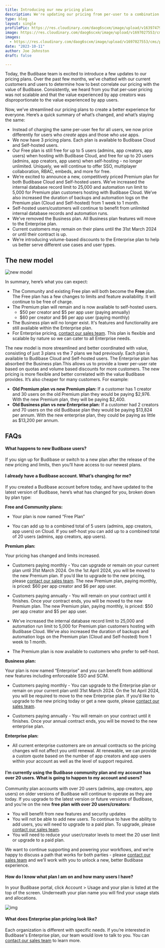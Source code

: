 ```yaml
---
title: Introducing our new pricing plans
description: We're updating our pricing from per-user to a combination of per-user and per-creator.
type: blog
layout: single
profilePic: https://res.cloudinary.com/daog6scxm/image/upload/v1639747995/cms/joe_illustration_gray_bg_e97wdl.jpg
image: https://res.cloudinary.com/daog6scxm/image/upload/v1697027553/cms/pricing/pricing-v3_ht378y.png
images:
  - https://res.cloudinary.com/daog6scxm/image/upload/v1697027553/cms/pricing/pricing-v3_ht378y.png
date: "2023-10-11"
author: Joe Johnston
draft: false

---
```


Today, the Budibase team is excited to introduce a few updates to our pricing plans. Over the past few months, we’ve chatted with our current customers and users to determine how to best correlate our pricing with the value of Budibase. Consistently, we heard from you that per-user pricing was not scalable and that the value experienced by app creators was disproportionate to the value experienced by app users. 

Now, we’ve streamlined our pricing plans to create a better experience for everyone. Here’s a quick summary of what’s changed, and what’s staying the same:

- Instead of charging the same per-user fee for all users, we now price differently for users who *create* apps and those who *use* apps. 
- We now have 3 pricing plans. Each plan is available to Budibase Cloud and Self-hosted users. 
- Our Free plan is still free for up to 5 users (admins, app creators, app users) when hosting with Budibase Cloud, and free for up to 20 users (admins, app creators, app users) when self-hosting - no longer unlimited. Uniquely, we will continue to offer SSO, multiplayer collaboration, RBAC, embeds, and more for free.
- We’re excited to announce a new, competitively priced Premium plan for both Budibase Cloud and Self-hosted users. We’ve increased the internal database record limit to 25,000 and automation run limit to 5,000 for Premium plan customers hosting with Budibase Cloud. We’ve also increased the duration of backups and automation logs on the Premium plan (Cloud and Self-hosted) from 1 week to 1 month.
- Self-hosted users/customers will continue to benefit from unlimited internal database records and automation runs.
- We’ve removed the Business plan. All Business plan features will move to the Enterprise plan. 
- Current customers may remain on their plans until the 31st March 2024 or until their contract is up.
- We’re introducing volume-based discounts to the Enterprise plan to help us better serve different use cases and user types.



## The new model

![new model](https://res.cloudinary.com/daog6scxm/image/upload/v1697032289/cms/pricing/CleanShot_2023-10-11_at_14.50.48_2x_o9qx4v.png)

In summary, here’s what you can expect:

- The Community and existing Free plan will both become the **Free** plan. The Free plan has a few changes to limits and feature availability. It will continue to be free of charge.
- The Premium plan will remain and is now available to self-hosted users. 
  - $50 per creator and $5 per app user (paying annually)
  - $60 per creator and $6 per app user (paying monthly)
- The Business plan will no longer exist. It's features and functionality are still available within the Enterprise plan.
- For Enterprise pricing, [contact our sales team](https://budibase.com/contact). This plan is flexible and scalable by nature so we can cater to all Enterprise needs.



The new model is more streamlined and better coordinated with value, consisting of just 3 plans vs the 7 plans we had previously. Each plan is available to Budibase Cloud and Self-hosted users. The Enterprise plan has absorbed the Business plan.This allows us to provide a lower per-user rate based on quotas and volume based discounts for more customers. The new pricing is more flexible and better correlated with the value Budibase provides. It’s also cheaper for many customers. For example:

- **Old Premium plan vs new Premium plan:**
  If a customer has 1 creator and 30 users on the old Premium plan they would be paying $2,976. With the new Premium plan, they will be paying $2,400.
- **Old Business plan vs new Enterprise plan:**
  If a customer had 2 creators and 70 users on the old Budibase plan they would be paying $13,824 per annum. With the new enterprise plan, they could be paying as little as $13,200 per annum.

## FAQs



#### What happens to new Budibase users?

If you sign up for Budibase or switch to a new plan after the release of the new pricing and limits, then you’ll have access to our newest plans.

#### **I already have a Budibase account. What’s changing for me?**

If you created a Budibase account before today, and have updated to the latest version of Budibase, here’s what has changed for you, broken down by plan type:

**Free and Community plans:**

- Your plan is now named “Free Plan”

- You can add up to a combined total of 5 users (admins, app creators, app users) on Cloud. If you self-host you can add up to a combined total of 20 users (admins, app creators, app users).

  

**Premium plan:**

Your pricing has changed and limits increased. 

- Customers paying monthly - You can upgrade or remain on your current plan until 31st March 2024. On the 1st April 2024, you will be moved to the new Premium plan. If you’d like to upgrade to the new pricing, please [contact our sales team](https://budibase.com/contact). The new Premium plan, paying monthly, is priced: $60 per app creator and $6 per app user.

- Customers paying annually - You will remain on your contract until it finishes. Once your contract ends, you will be moved to the new Premium plan. The new Premium plan, paying monthly, is priced: $50 per app creator and $5 per app user.

- We’ve increased the internal database record limit to 25,000 and automation run limit to 5,000 for Premium plan customers hosting with Budibase Cloud. We’ve also increased the duration of backups and automation logs on the Premium plan (Cloud and Self-hosted) from 1 week to 1 month.

- The Premium plan is now available to customers who prefer to self-host.

  

**Business plan:**

Your plan is now named “Enterprise” and you can benefit from additional new features including enforceable SSO and SCIM. 

- Customers paying monthly - You can upgrade to the Enterprise plan or remain on your current plan until 31st March 2024. On the 1st April 2024, you will be required to move to the new Enterprise plan. If you’d like to upgrade to the new pricing today or get a new quote, please [contact our sales team](https://budibase.com/contact).

- Customers paying annually - You will remain on your contract until it finishes. Once your annual contract ends, you will be moved to the new enterprise plan.

  

**Enterprise plan:**

- All current enterprise customers are on annual contracts so the pricing changes will not affect you until renewal. At renewable, we can provide a custom quote based on the number of app creators and app users within your account as well as the level of support required.



#### **I’m currently using the Budibase community plan and my account has over 20 users. What is going to happen to my account and users?**

Community plan accounts with over 20 users (admins, app creators, app users) on older versions of Budibase will continue to operate as they are today. If you upgrade to the latest version or future versions of Budibase, and you’re on the new **free plan with over 20 users/creators**:

- You will benefit from new features and security updates
- You will not be able to add new users. To continue to have the ability to add users, you will need to upgrade to a paid plan. To upgrade, please [contact our sales team](https://budibase.com/contact).
- You will need to reduce your user/creator levels to meet the 20 user limit or upgrade to a paid plan.

We want to continue supporting and powering your workflows, and we’re happy to discuss a path that works for both parties - please [contact our sales team](https://budibase.com/contact) and we’ll work with you to unlock a new, better Budibase experience.



#### **How do I know what plan I am on and how many users I have?**

In your Budibase portal, click Account > Usage and your plan is listed at the top of the screen. Underneath your plan name you will find your usage stats and allocations.

![img](https://lh6.googleusercontent.com/P2zPASfH3tfxJ3s2ks5GczSSTyjZi3HU6I9pPTULi4hDONDA483ee7hV4_8tFse8uiGLucfR0Q9avrMsQ1DDSD9jdec2qA3C-BoJc15xe0Bx3WtUbysjmjtNdzl3r7RgZ3xFt-rQdAG6CqzKH7NbOVQ)



#### What does Enterprise plan pricing look like?

Each organization is different with specific needs. If you’re interested in Budibase's Enterprise plan, our team would love to talk to you. You can [contact our sales team](https://budibase.com/contact) to learn more.



##  